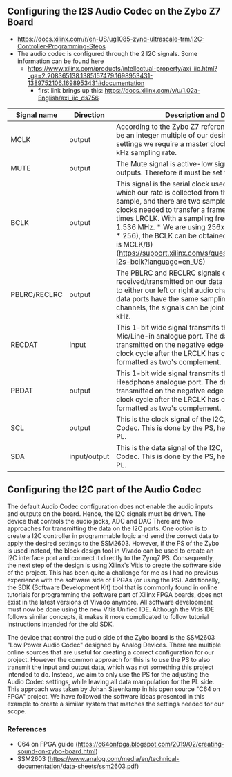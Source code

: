 ## Configuring the I2S Audio Codec on the Zybo Z7 Board
* https://docs.xilinx.com/r/en-US/ug1085-zynq-ultrascale-trm/I2C-Controller-Programming-Steps
* The audio codec is configured through the 2 I2C signals. Some information can be found here
  * https://www.xilinx.com/products/intellectual-property/axi_iic.html?_ga=2.208365138.1385157479.1698953431-1389752106.1698953431#documentation
    - first link brings up this: https://docs.xilinx.com/v/u/1.02a-English/axi_iic_ds756

| Signal name | Direction | Description and Desired Configuration |
| -- | -- | -- |
| MCLK | output | According to the Zybo Z7 reference manual, the Master Clock must be an integer multiple of our desired sampling rate. For default settings we require a master clock of 12.288 Mhz, resulting in a 48 kHz sampling rate. |
| MUTE | output | The Mute signal is active-low signal which disables the analog outputs. Therefore it must be set to high. |
| BCLK | output | This signal is the serial clock used by the I2S. This defines the rate at which our rate is collected from the ADC. The frame is 16 bits per sample, and there are two samples per frame, meaning there are 32 clocks needed to transfer a frame. Therefore, BCLK is always 32 times LRCLK. With a sampling frequency of 48 kHz, BCLK must be 1.536 MHz. * We are using 256x oversampling (the MCLK is set at fs * 256), the BCLK can be obtained by dividing the MCLK by 8. (BCLK is MCLK/8) (https://support.xilinx.com/s/question/0D52E00006hpTLDSA2/zybo-i2s-bclk?language=en_US) |
| PBLRC/RECLRC | output | The PBLRC and RECLRC signals determine whether the data received/transmitted on our data ports (PBDAT/RECDAT) corresponds to either our left or right audio channels. Since the input and output data ports have the same sampling rate and the same number of channels, the signals can be joint together to a clock of frequency 48 kHz. |
| RECDAT | input | This 1-bit wide signal transmits the actual data received from the Mic/Line-in analogue port. The data starts from the MSB, and it is transmitted on the negative edge of the BCLK. The data is sent 1 clock cycle after the LRCLK has changed. The data is signed and formatted as two's complement.|
| PBDAT | output | This 1-bit wide signal transmits the actual data sent to the Headphone analogue port. The data starts from the MSB, and it is transmitted on the negative edge of the BCLK. The data is sent 1 clock cycle after the LRCLK has changed. The data is signed and formatted as two's complement.|
| SCL | output | This is the clock signal of the I2C, used for configuring the Audio Codec. This is done by the PS, hence this signal is not driven from the PL. |
| SDA | input/output | This is the data signal of the I2C, used for configuring the Audio Codec. This is done by the PS, hence this signal is not driven from the PL. |

## Configuring the I2C part of the Audio Codec
The default Audio Codec configuration does not enable the audio inputs and outputs on the board. Hence, the I2C signals must be driven. The device that controls the audio jacks, ADC and DAC
There are two approaches for transmitting the data on the I2C ports. One option is to create a I2C controller in programmable logic and send the correct data to apply the desired settings to the SSM2603. However, if the PS of the Zybo is used instead, the block design tool in Vivado can be used to create an I2C interface port and connect it directly to the Zynq7 PS. Consequently, the next step of the design is using Xilinx's Vitis to create the software side of the project.
This has been quite a challenge for me as I had no previous experience with the software side of FPGAs (or using the PS). Additionally, the SDK (Software Development Kit) tool that is commonly found in online tutorials for programming the software part of Xilinx FPGA boards, does not exist in the latest versions of Vivado anymore. All software development must now be done using the new Vitis Unified IDE. Although the Vitis IDE follows similar concepts, it makes it more complicated to follow tutorial instructions intended for the old SDK.

The device that control the audio side of the Zybo board is the SSM2603 "Low Power Audio Codec" designed by Analog Devices. There are multiple online sources that are useful for creating a correct configuration for our project. However the common approach for this is to use the PS to also transmit the input and output data, which was not something this project intended to do. Instead, we aim to only use the PS for the adjusting the Audio Codec settings, while leaving all data manipulation for the PL side. This approach was taken by Johan Steenkamp in his open source "C64 on FPGA" project. We have followed the software ideas presented in this example to create a similar system that matches the settings needed for our scope.

### References
* C64 on FPGA guide (https://c64onfpga.blogspot.com/2019/02/creating-sound-on-zybo-board.html)
* SSM2603 (https://www.analog.com/media/en/technical-documentation/data-sheets/ssm2603.pdf)
